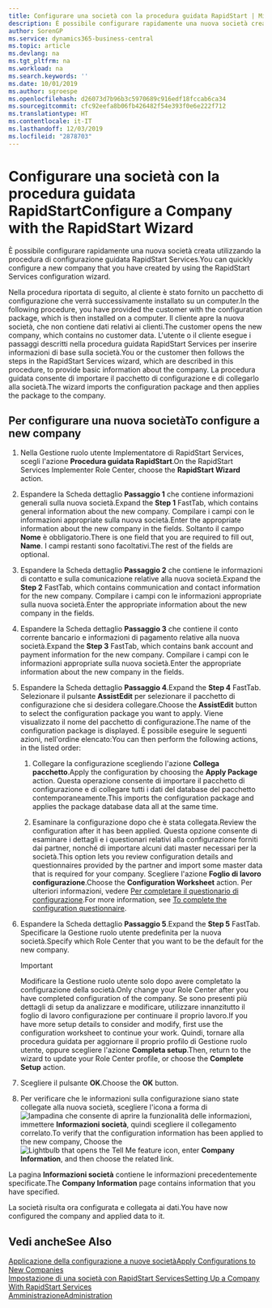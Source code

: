 ```yaml
---
title: Configurare una società con la procedura guidata RapidStart | Microsoft Docs
description: È possibile configurare rapidamente una nuova società creata utilizzando la procedura di configurazione guidata RapidStart Services.
author: SorenGP
ms.service: dynamics365-business-central
ms.topic: article
ms.devlang: na
ms.tgt_pltfrm: na
ms.workload: na
ms.search.keywords: ''
ms.date: 10/01/2019
ms.author: sgroespe
ms.openlocfilehash: d26073d7b96b3c5970689c916edf18fccab6ca34
ms.sourcegitcommit: cfc92eefa8b06fb426482f54e393f0e6e222f712
ms.translationtype: HT
ms.contentlocale: it-IT
ms.lasthandoff: 12/03/2019
ms.locfileid: "2878703"
---
```

# <a name="configure-a-company-with-the-rapidstart-wizard"></a><span data-ttu-id="35a37-103">Configurare una società con la procedura guidata RapidStart</span><span class="sxs-lookup"><span data-stu-id="35a37-103">Configure a Company with the RapidStart Wizard</span></span>
<span data-ttu-id="35a37-104">È possibile configurare rapidamente una nuova società creata utilizzando la procedura di configurazione guidata RapidStart Services.</span><span class="sxs-lookup"><span data-stu-id="35a37-104">You can quickly configure a new company that you have created by using the RapidStart Services configuration wizard.</span></span>

<span data-ttu-id="35a37-105">Nella procedura riportata di seguito, al cliente è stato fornito un pacchetto di configurazione che verrà successivamente installato su un computer.</span><span class="sxs-lookup"><span data-stu-id="35a37-105">In the following procedure, you have provided the customer with the configuration package, which is then installed on a computer.</span></span> <span data-ttu-id="35a37-106">Il cliente apre la nuova società, che non contiene dati relativi ai clienti.</span><span class="sxs-lookup"><span data-stu-id="35a37-106">The customer opens the new company, which contains no customer data.</span></span> <span data-ttu-id="35a37-107">L'utente o il cliente esegue i passaggi descritti nella procedura guidata RapidStart Services per inserire informazioni di base sulla società.</span><span class="sxs-lookup"><span data-stu-id="35a37-107">You or the customer then follows the steps in the RapidStart Services wizard, which are described in this procedure, to provide basic information about the company.</span></span> <span data-ttu-id="35a37-108">La procedura guidata consente di importare il pacchetto di configurazione e di collegarlo alla società.</span><span class="sxs-lookup"><span data-stu-id="35a37-108">The wizard imports the configuration package and then applies the package to the company.</span></span>  

## <a name="to-configure-a-new-company"></a><span data-ttu-id="35a37-109">Per configurare una nuova società</span><span class="sxs-lookup"><span data-stu-id="35a37-109">To configure a new company</span></span>  
1. <span data-ttu-id="35a37-110">Nella Gestione ruolo utente Implementatore di RapidStart Services, scegli l'azione **Procedura guidata RapidStart**.</span><span class="sxs-lookup"><span data-stu-id="35a37-110">On the RapidStart Services Implementer Role Center, choose the **RapidStart Wizard** action.</span></span>  
2. <span data-ttu-id="35a37-111">Espandere la Scheda dettaglio **Passaggio 1** che contiene informazioni generali sulla nuova società.</span><span class="sxs-lookup"><span data-stu-id="35a37-111">Expand the **Step 1** FastTab, which contains general information about the new company.</span></span> <span data-ttu-id="35a37-112">Compilare i campi con le informazioni appropriate sulla nuova società.</span><span class="sxs-lookup"><span data-stu-id="35a37-112">Enter the appropriate information about the new company in the fields.</span></span> <span data-ttu-id="35a37-113">Soltanto il campo **Nome** è obbligatorio.</span><span class="sxs-lookup"><span data-stu-id="35a37-113">There is one field that you are required to fill out, **Name**.</span></span> <span data-ttu-id="35a37-114">I campi restanti sono facoltativi.</span><span class="sxs-lookup"><span data-stu-id="35a37-114">The rest of the fields are optional.</span></span>  
3. <span data-ttu-id="35a37-115">Espandere la Scheda dettaglio **Passaggio 2** che contiene le informazioni di contatto e sulla comunicazione relative alla nuova società.</span><span class="sxs-lookup"><span data-stu-id="35a37-115">Expand the **Step 2** FastTab, which contains communication and contact information for the new company.</span></span> <span data-ttu-id="35a37-116">Compilare i campi con le informazioni appropriate sulla nuova società.</span><span class="sxs-lookup"><span data-stu-id="35a37-116">Enter the appropriate information about the new company in the fields.</span></span>
4. <span data-ttu-id="35a37-117">Espandere la Scheda dettaglio **Passaggio 3** che contiene il conto corrente bancario e informazioni di pagamento relative alla nuova società.</span><span class="sxs-lookup"><span data-stu-id="35a37-117">Expand the **Step 3** FastTab, which contains bank account and payment information for the new company.</span></span> <span data-ttu-id="35a37-118">Compilare i campi con le informazioni appropriate sulla nuova società.</span><span class="sxs-lookup"><span data-stu-id="35a37-118">Enter the appropriate information about the new company in the fields.</span></span>  
5. <span data-ttu-id="35a37-119">Espandere la Scheda dettaglio **Passaggio 4**.</span><span class="sxs-lookup"><span data-stu-id="35a37-119">Expand the **Step 4** FastTab.</span></span> <span data-ttu-id="35a37-120">Selezionare il pulsante **AssistEdit** per selezionare il pacchetto di configurazione che si desidera collegare.</span><span class="sxs-lookup"><span data-stu-id="35a37-120">Choose the **AssistEdit** button to select the configuration package you want to apply.</span></span> <span data-ttu-id="35a37-121">Viene visualizzato il nome del pacchetto di configurazione.</span><span class="sxs-lookup"><span data-stu-id="35a37-121">The name of the configuration package is displayed.</span></span> <span data-ttu-id="35a37-122">È possibile eseguire le seguenti azioni, nell'ordine elencato:</span><span class="sxs-lookup"><span data-stu-id="35a37-122">You can then perform the following actions, in the listed order:</span></span>  

    1. <span data-ttu-id="35a37-123">Collegare la configurazione scegliendo l'azione **Collega pacchetto**.</span><span class="sxs-lookup"><span data-stu-id="35a37-123">Apply the configuration by choosing the **Apply Package** action.</span></span> <span data-ttu-id="35a37-124">Questa operazione consente di importare il pacchetto di configurazione e di collegare tutti i dati del database del pacchetto contemporaneamente.</span><span class="sxs-lookup"><span data-stu-id="35a37-124">This imports the configuration package and applies the package database data all at the same time.</span></span>  

    2. <span data-ttu-id="35a37-125">Esaminare la configurazione dopo che è stata collegata.</span><span class="sxs-lookup"><span data-stu-id="35a37-125">Review the configuration after it has been applied.</span></span> <span data-ttu-id="35a37-126">Questa opzione consente di esaminare i dettagli e i questionari relativi alla configurazione forniti dai partner, nonché di importare alcuni dati master necessari per la società.</span><span class="sxs-lookup"><span data-stu-id="35a37-126">This option lets you review configuration details and questionnaires provided by the partner and import some master data that is required for your company.</span></span> <span data-ttu-id="35a37-127">Scegliere l'azione **Foglio di lavoro configurazione**.</span><span class="sxs-lookup"><span data-stu-id="35a37-127">Choose the **Configuration Worksheet** action.</span></span> <span data-ttu-id="35a37-128">Per ulteriori informazioni, vedere [Per completare il questionario di configurazione](admin-gather-customer-setup-values.md#to-complete-the-configuration-questionnaire).</span><span class="sxs-lookup"><span data-stu-id="35a37-128">For more information, see [To complete the configuration questionnaire](admin-gather-customer-setup-values.md#to-complete-the-configuration-questionnaire).</span></span>  

6. <span data-ttu-id="35a37-129">Espandere la Scheda dettaglio **Passaggio 5**.</span><span class="sxs-lookup"><span data-stu-id="35a37-129">Expand the **Step 5** FastTab.</span></span> <span data-ttu-id="35a37-130">Specificare la Gestione ruolo utente predefinita per la nuova società.</span><span class="sxs-lookup"><span data-stu-id="35a37-130">Specify which Role Center that you want to be the default for the new company.</span></span>  

    > [!IMPORTANT]  
    >  <span data-ttu-id="35a37-131">Modificare la Gestione ruolo utente solo dopo avere completato la configurazione della società.</span><span class="sxs-lookup"><span data-stu-id="35a37-131">Only change your Role Center after you have completed configuration of the company.</span></span> <span data-ttu-id="35a37-132">Se sono presenti più dettagli di setup da analizzare e modificare, utilizzare innanzitutto il foglio di lavoro configurazione per continuare il proprio lavoro.</span><span class="sxs-lookup"><span data-stu-id="35a37-132">If you have more setup details to consider and modify, first use the configuration worksheet to continue your work.</span></span> <span data-ttu-id="35a37-133">Quindi, tornare alla procedura guidata per aggiornare il proprio profilo di Gestione ruolo utente, oppure scegliere l'azione **Completa setup**.</span><span class="sxs-lookup"><span data-stu-id="35a37-133">Then, return to the wizard to update your Role Center profile, or choose the **Complete Setup** action.</span></span>

7. <span data-ttu-id="35a37-134">Scegliere il pulsante **OK**.</span><span class="sxs-lookup"><span data-stu-id="35a37-134">Choose the **OK** button.</span></span>  
8. <span data-ttu-id="35a37-135">Per verificare che le informazioni sulla configurazione siano state collegate alla nuova società, scegliere l'icona a forma di ![lampadina che consente di aprire la funzionalità delle informazioni](media/ui-search/search_small.png "Informazioni sull'operazione che si desidera eseguire"), immettere **Informazioni società**, quindi scegliere il collegamento correlato.</span><span class="sxs-lookup"><span data-stu-id="35a37-135">To verify that the configuration information has been applied to the new company, Choose the ![Lightbulb that opens the Tell Me feature](media/ui-search/search_small.png "Tell me what you want to do") icon, enter **Company Information**, and then choose the related link.</span></span>

<span data-ttu-id="35a37-136">La pagina **Informazioni società** contiene le informazioni precedentemente specificate.</span><span class="sxs-lookup"><span data-stu-id="35a37-136">The **Company Information** page contains information that you have specified.</span></span>   

<span data-ttu-id="35a37-137">La società risulta ora configurata e collegata ai dati.</span><span class="sxs-lookup"><span data-stu-id="35a37-137">You have now configured the company and applied data to it.</span></span>  

## <a name="see-also"></a><span data-ttu-id="35a37-138">Vedi anche</span><span class="sxs-lookup"><span data-stu-id="35a37-138">See Also</span></span>  
[<span data-ttu-id="35a37-139">Applicazione della configurazione a nuove società</span><span class="sxs-lookup"><span data-stu-id="35a37-139">Apply Configurations to New Companies</span></span>](admin-apply-configuration-to-new-companies.md)  
[<span data-ttu-id="35a37-140">Impostazione di una società con RapidStart Services</span><span class="sxs-lookup"><span data-stu-id="35a37-140">Setting Up a Company With RapidStart Services</span></span>](admin-set-up-a-company-with-rapidstart.md)  
[<span data-ttu-id="35a37-141">Amministrazione</span><span class="sxs-lookup"><span data-stu-id="35a37-141">Administration</span></span>](admin-setup-and-administration.md)
